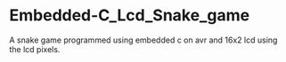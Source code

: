 # Embedded-C_Lcd_Snake_game
A snake game programmed using  embedded c on avr and 16x2 lcd using the lcd pixels.
